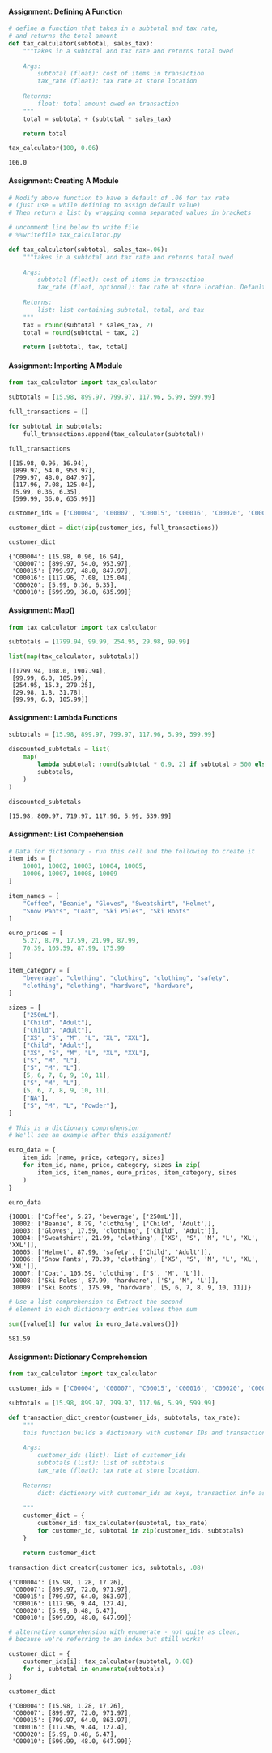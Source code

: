 #### Assignment: Defining A Function


```python
# define a function that takes in a subtotal and tax rate,
# and returns the total amount
def tax_calculator(subtotal, sales_tax):
    """takes in a subtotal and tax rate and returns total owed
    
    Args:
        subtotal (float): cost of items in transaction
        tax_rate (float): tax rate at store location
        
    Returns:
        float: total amount owed on transaction
    """
    total = subtotal + (subtotal * sales_tax)

    return total
```


```python
tax_calculator(100, 0.06)
```




    106.0



#### Assignment: Creating A Module


```python
# Modify above function to have a default of .06 for tax rate
# (just use = while defining to assign default value)
# Then return a list by wrapping comma separated values in brackets
```


```python
# uncomment line below to write file
# %%writefile tax_calculator.py

def tax_calculator(subtotal, sales_tax=.06):
    """takes in a subtotal and tax rate and returns total owed
    
    Args:
        subtotal (float): cost of items in transaction
        tax_rate (float, optional): tax rate at store location. Defaults to .06.
        
    Returns:
        list: list containing subtotal, total, and tax
    """
    tax = round(subtotal * sales_tax, 2)
    total = round(subtotal + tax, 2)

    return [subtotal, tax, total]
```

#### Assignment: Importing A Module


```python
from tax_calculator import tax_calculator
```


```python
subtotals = [15.98, 899.97, 799.97, 117.96, 5.99, 599.99]

full_transactions = []

for subtotal in subtotals:
    full_transactions.append(tax_calculator(subtotal))

full_transactions
```




    [[15.98, 0.96, 16.94],
     [899.97, 54.0, 953.97],
     [799.97, 48.0, 847.97],
     [117.96, 7.08, 125.04],
     [5.99, 0.36, 6.35],
     [599.99, 36.0, 635.99]]




```python
customer_ids = ['C00004', 'C00007', 'C00015', 'C00016', 'C00020', 'C00010']

customer_dict = dict(zip(customer_ids, full_transactions))

customer_dict
```




    {'C00004': [15.98, 0.96, 16.94],
     'C00007': [899.97, 54.0, 953.97],
     'C00015': [799.97, 48.0, 847.97],
     'C00016': [117.96, 7.08, 125.04],
     'C00020': [5.99, 0.36, 6.35],
     'C00010': [599.99, 36.0, 635.99]}



#### Assignment: Map()


```python
from tax_calculator import tax_calculator

subtotals = [1799.94, 99.99, 254.95, 29.98, 99.99]

list(map(tax_calculator, subtotals))
```




    [[1799.94, 108.0, 1907.94],
     [99.99, 6.0, 105.99],
     [254.95, 15.3, 270.25],
     [29.98, 1.8, 31.78],
     [99.99, 6.0, 105.99]]



#### Assignment: Lambda Functions


```python
subtotals = [15.98, 899.97, 799.97, 117.96, 5.99, 599.99]

discounted_subtotals = list(
    map(
        lambda subtotal: round(subtotal * 0.9, 2) if subtotal > 500 else subtotal,
        subtotals,
    )
)

discounted_subtotals
```




    [15.98, 809.97, 719.97, 117.96, 5.99, 539.99]



#### Assignment: List Comprehension


```python
# Data for dictionary - run this cell and the following to create it
item_ids = [
    10001, 10002, 10003, 10004, 10005, 
    10006, 10007, 10008, 10009
]

item_names = [
    "Coffee", "Beanie", "Gloves", "Sweatshirt", "Helmet",
    "Snow Pants", "Coat", "Ski Poles", "Ski Boots"
]

euro_prices = [
    5.27, 8.79, 17.59, 21.99, 87.99, 
    70.39, 105.59, 87.99, 175.99
]

item_category = [
    "beverage", "clothing", "clothing", "clothing", "safety",
    "clothing", "clothing", "hardware", "hardware",
]

sizes = [
    ["250mL"],
    ["Child", "Adult"],
    ["Child", "Adult"],
    ["XS", "S", "M", "L", "XL", "XXL"],
    ["Child", "Adult"],
    ["XS", "S", "M", "L", "XL", "XXL"],
    ["S", "M", "L"],
    ["S", "M", "L"],
    [5, 6, 7, 8, 9, 10, 11],
    ["S", "M", "L"],
    [5, 6, 7, 8, 9, 10, 11],
    ["NA"],
    ["S", "M", "L", "Powder"],
]
```


```python
# This is a dictionary comprehension
# We'll see an example after this assignment!

euro_data = {
    item_id: [name, price, category, sizes]
    for item_id, name, price, category, sizes in zip(
        item_ids, item_names, euro_prices, item_category, sizes
    )
}

euro_data
```




    {10001: ['Coffee', 5.27, 'beverage', ['250mL']],
     10002: ['Beanie', 8.79, 'clothing', ['Child', 'Adult']],
     10003: ['Gloves', 17.59, 'clothing', ['Child', 'Adult']],
     10004: ['Sweatshirt', 21.99, 'clothing', ['XS', 'S', 'M', 'L', 'XL', 'XXL']],
     10005: ['Helmet', 87.99, 'safety', ['Child', 'Adult']],
     10006: ['Snow Pants', 70.39, 'clothing', ['XS', 'S', 'M', 'L', 'XL', 'XXL']],
     10007: ['Coat', 105.59, 'clothing', ['S', 'M', 'L']],
     10008: ['Ski Poles', 87.99, 'hardware', ['S', 'M', 'L']],
     10009: ['Ski Boots', 175.99, 'hardware', [5, 6, 7, 8, 9, 10, 11]]}




```python
# Use a list comprehension to Extract the second
# element in each dictionary entries values then sum

sum([value[1] for value in euro_data.values()])
```




    581.59



#### Assignment: Dictionary Comprehension


```python
from tax_calculator import tax_calculator

customer_ids = ['C00004', 'C00007", "C00015', 'C00016', 'C00020', 'C00010']

subtotals = [15.98, 899.97, 799.97, 117.96, 5.99, 599.99]
```


```python
def transaction_dict_creator(customer_ids, subtotals, tax_rate):
    """
    this function builds a dictionary with customer IDs and transaction info
    
    Args:
        customer_ids (list): list of customer_ids
        subtotals (list): list of subtotals
        tax_rate (float): tax rate at store location.
        
    Returns:
        dict: dictionary with customer_ids as keys, transaction info as values
    
    """
    customer_dict = {
        customer_id: tax_calculator(subtotal, tax_rate)
        for customer_id, subtotal in zip(customer_ids, subtotals)
    }

    return customer_dict
```


```python
transaction_dict_creator(customer_ids, subtotals, .08)
```




    {'C00004': [15.98, 1.28, 17.26],
     'C00007': [899.97, 72.0, 971.97],
     'C00015': [799.97, 64.0, 863.97],
     'C00016': [117.96, 9.44, 127.4],
     'C00020': [5.99, 0.48, 6.47],
     'C00010': [599.99, 48.0, 647.99]}




```python
# alternative comprehension with enumerate - not quite as clean,
# because we're referring to an index but still works!

customer_dict = {
    customer_ids[i]: tax_calculator(subtotal, 0.08)
    for i, subtotal in enumerate(subtotals)
}

customer_dict
```




    {'C00004': [15.98, 1.28, 17.26],
     'C00007': [899.97, 72.0, 971.97],
     'C00015': [799.97, 64.0, 863.97],
     'C00016': [117.96, 9.44, 127.4],
     'C00020': [5.99, 0.48, 6.47],
     'C00010': [599.99, 48.0, 647.99]}




```python

```
